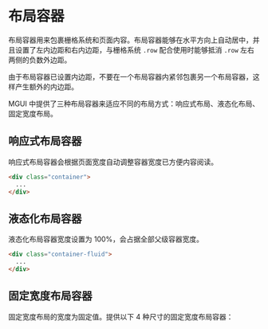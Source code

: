 # 布局容器

布局容器用来包裹栅格系统和页面内容。布局容器能够在水平方向上自动居中，并且设置了左内边距和右内边距，与栅格系统 `.row` 配合使用时能够抵消 `.row` 左右两侧的负数外边距。

<div class="alert alert-warning">由于布局容器已设置内边距，不要在一个布局容器内紧邻包裹另一个布局容器，这样产生额外的内边距。</div>

MGUI 中提供了三种布局容器来适应不同的布局方式：响应式布局、液态化布局、固定宽度布局。

## 响应式布局容器

响应式布局容器会根据页面宽度自动调整容器宽度已方便内容阅读。

```html
<div class="container">
  ...
</div>
```

## 液态化布局容器

液态化布局容器宽度设置为 100%，会占据全部父级容器宽度。

```html
<div class="container-fluid">
  ...
</div>
```

## 固定宽度布局容器

固定宽度布局的宽度为固定值。提供以下 4 种尺寸的固定宽度布局容器：

<template class="table-auto table-bordered"/>

| 类名                   | 宽度   |
|-----------------------|--------|
| `.container-fixed`    | 1160px |
| `.container-fixed-md` | 960px  |
| `.container-fixed-sm` | 740px  |
| `.container-fixed-xs` | 440px  |

```html
<div class="container-fixed">
  ...
</div>
```
